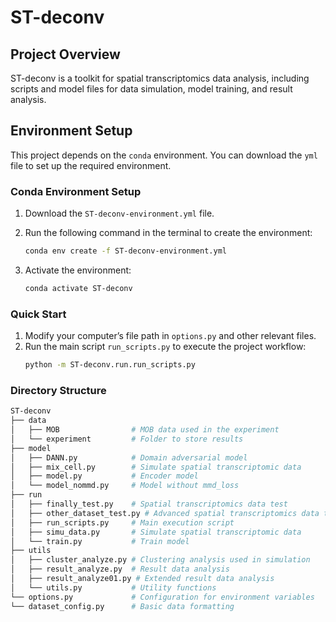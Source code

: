 # ST-deconv

## Project Overview
ST-deconv is a toolkit for spatial transcriptomics data analysis, including scripts and model files for data simulation, model training, and result analysis.

## Environment Setup
This project depends on the `conda` environment. You can download the `yml` file to set up the required environment.

### Conda Environment Setup
1. Download the `ST-deconv-environment.yml` file.

2. Run the following command in the terminal to create the environment:

   ```bash
   conda env create -f ST-deconv-environment.yml

3. Activate the environment:
   ```bash
   conda activate ST-deconv

### Quick Start

1.	Modify your computer’s file path in `options.py` and other relevant files.
2.	Run the main script `run_scripts.py` to execute the project workflow:
      ```bash 
      python -m ST-deconv.run.run_scripts.py

### Directory Structure
```bash
ST-deconv
├── data
│   ├── MOB                # MOB data used in the experiment
│   └── experiment         # Folder to store results
├── model
│   ├── DANN.py            # Domain adversarial model
│   ├── mix_cell.py        # Simulate spatial transcriptomic data
│   ├── model.py           # Encoder model
│   └── model_nommd.py     # Model without mmd_loss
├── run
│   ├── finally_test.py    # Spatial transcriptomics data test
│   ├── other_dataset_test.py # Advanced spatial transcriptomics data test
│   ├── run_scripts.py     # Main execution script
│   ├── simu_data.py       # Simulate spatial transcriptomic data
│   └── train.py           # Train model
├── utils
│   ├── cluster_analyze.py # Clustering analysis used in simulation
│   ├── result_analyze.py  # Result data analysis
│   ├── result_analyze01.py # Extended result data analysis
│   └── utils.py           # Utility functions
└── options.py             # Configuration for environment variables
└── dataset_config.py      # Basic data formatting
